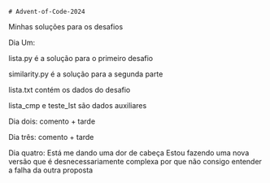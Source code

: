     # Advent-of-Code-2024
Minhas soluções para os desafios

Dia Um:

  lista.py é a solução para o primeiro desafio
  
  similarity.py é a solução para a segunda parte
  
  lista.txt contém os dados do desafio
  
  lista_cmp e teste_lst são dados auxiliares
    
Dia dois:
    comento + tarde

Dia três:
    comento + tarde

Dia quatro:
    Está me dando uma dor de cabeça
    Estou fazendo uma nova versão que é desnecessariamente complexa
    por que não consigo entender a falha da outra proposta

  
